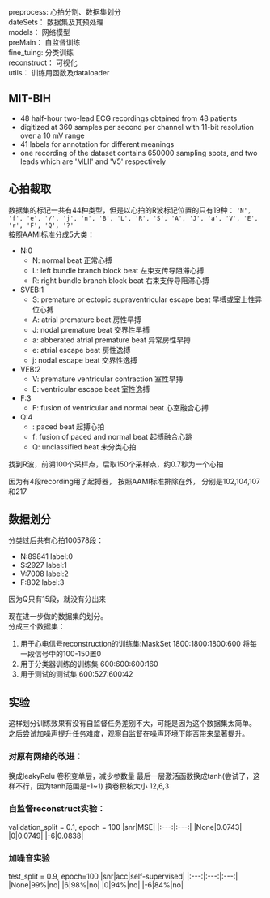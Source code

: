preprocess: 心拍分割、数据集划分  
dateSets： 数据集及其预处理  
models： 网络模型  
preMain： 自监督训练  
fine_tuing: 分类训练  
reconstruct： 可视化  
utils： 训练用函数及dataloader  


## MIT-BIH

+ 48 half-hour two-lead ECG recordings obtained from 48 patients
+  digitized at 360 samples per second per channel with 11-bit resolution over a 10 mV range
+ 41 labels for annotation for different meanings
+ one recording of the dataset contains 650000 sampling spots, and two leads which are 'MLII' and 'V5' respectively

## 心拍截取

数据集的标记一共有44种类型，但是以心拍的R波标记位置的只有19种：
`'N', 'f', 'e', '/', 'j', 'n', 'B', 'L', 'R', 'S', 'A', 'J', 'a', 'V', 'E', 'r', 'F', 'Q', '?'`  
按照AAMI标准分成5大类：  
+ N:0
    + N: normal beat 正常心搏
    + L: left bundle branch block beat 左束支传导阻滞心搏
    + R: right bundle branch block beat 右束支传导阻滞心搏 
+ SVEB:1
    + S: premature or ectopic supraventricular escape beat 早搏或室上性异位心搏
    + A: atrial premature beat 房性早搏
    + J: nodal premature beat 交界性早搏
    + a: abberated atrial premature beat 异常房性早搏
    + e: atrial escape beat 房性逸搏
    + j: nodal escape beat 交界性逸搏
+ VEB:2
    + V: premature ventricular contraction 室性早搏
    + E: ventricular escape beat 室性逸搏
+ F:3
    + F: fusion of ventricular and normal beat 心室融合心搏
+ Q:4
    + \: paced beat 起搏心拍
    + f: fusion of paced and normal beat 起搏融合心跳
    + Q: unclassified beat 未分类心拍


找到R波，前溯100个采样点，后取150个采样点，约0.7秒为一个心拍

因为有4段recording用了起搏器， 按照AAMI标准排除在外， 分别是102,104,107和217  


## 数据划分
分类过后共有心拍100578段：
+ N:89841      label:0
+ S:2927       label:1
+ V:7008       label:2
+ F:802        label:3

因为Q只有15段，就没有分出来  

现在进一步做的数据集的划分。  
分成三个数据集：
1. 用于心电信号reconstruction的训练集:MaskSet  1800:1800:1800:600   将每一段信号中的100-150置0  
2. 用于分类器训练的训练集                       600:600:600:160
3. 用于测试的测试集                            600:527:600:42



## 实验

这样划分训练效果有没有自监督任务差别不大，可能是因为这个数据集太简单。  
之后尝试加噪声提升任务难度，观察自监督在噪声环境下能否带来显著提升。

### 对原有网络的改进：
换成leakyRelu
卷积变单层，减少参数量
最后一层激活函数换成tanh(尝试了，这样不行，因为tanh范围是-1~1)
换卷积核大小  12,6,3

### 自监督reconstruct实验：
validation_split = 0.1, epoch = 100
|snr|MSE|
|:---:|:---:| 
|None|0.0743|
|0|0.0749|
|-6|0.0838|


### 加噪音实验
test_split = 0.9, epoch=100
|snr|acc|self-supervised|
|:---:|:---:|:---:|
|None|99%|no|
|6|98%|no|
|0|94%|no|
|-6|84%|no|



